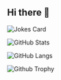 ## Hi there 👋

 ![Jokes Card](https://readme-jokes.vercel.app/api)

![GitHub Stats](https://github-readme-stats.vercel.app/api?username=Bunyips-Rabone&show_icons=true&theme=dark)

![GitHub Langs](https://github-readme-stats.vercel.app/api/top-langs/?username=Bunyips-Rabone&layout=compact&theme=dark)

![Github Trophy](https://github-profile-trophy.vercel.app/?username=Bunyips-Rabone&theme=dark)

<!--
**Bunyips-Rabone/Bunyips-Rabone** is a ✨ _special_ ✨ repository because its `README.md` (this file) appears on your GitHub profile.

Here are some ideas to get you started:

- 🔭 I’m currently working on ...
- 🌱 I’m currently learning ...
- 👯 I’m looking to collaborate on ...
- 🤔 I’m looking for help with ...
- 💬 Ask me about ...
- 📫 How to reach me: ...
- 😄 Pronouns: ...
- ⚡ Fun fact: ...
-->
